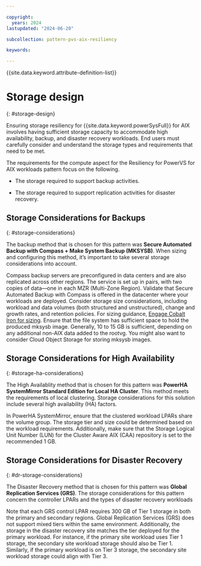 ```yaml
---

copyright:
  years: 2024
lastupdated: "2024-06-20"

subcollection: pattern-pvs-aix-resiliency

keywords:

---
```


{{site.data.keyword.attribute-definition-list}}

# Storage design
{: #storage-design}



Ensuring storage resiliency for {{site.data.keyword.powerSysFull}} for AIX involves having sufficient storage capacity to accommodate high availability, backup, and disaster recovery workloads. End users must carefully consider and understand the storage types and requirements that need to be met.

The requirements for the compute aspect for the Resiliency for PowerVS for AIX workloads pattern focus on the following.

-   The storage required to support backup activities.

-   The storage required to support replication activities for disaster recovery.


## Storage Considerations for Backups
{: #storage-considerations}

The backup method that is chosen for this pattern was **Secure Automated Backup with Compass + Make System Backup (MKSYSB)**. When sizing and configuring this method, it’s important to take several storage considerations into account.

Compass backup servers are preconfigured in data centers and are also replicated across other regions. The service is set up in pairs, with two copies of data—one in each MZR (Multi-Zone Region). Validate that Secure Automated Backup with Compass is offered in the datacenter where your workloads are deployed. Consider storage size considerations, including workload and data volumes (both structured and unstructured), change and growth rates, and retention policies. For sizing guidance, [Engage Cobalt Iron for sizing](https://cloud.ibm.com/catalog/services/secure-automated-backup-with-compass\#about). Ensure that the file system has sufficient space to hold the produced mksysb image. Generally, 10 to 15 GB is sufficient, depending on any additional non-AIX data added to the rootvg. You might also want to consider Cloud Object Storage for storing mksysb images. 

## Storage Considerations for High Availability
{: #storage-ha-considerations}

The High Availablity method that is chosen for this pattern was **PowerHA SystemMirror Standard Edition for Local HA Cluster**. This method meets the requirements of local clustering. Storage considerations for this solution include several high availability (HA) factors.

In PowerHA SystemMirror, ensure that the clustered workload LPARs share the volume group. The storage tier and size could be determined based on the workload requirements. Additionally, make sure that the Storage Logical Unit Number (LUN) for the Cluster Aware AIX (CAA) repository is set to the recommended 1 GB.

## Storage Considerations for Disaster Recovery
{: #dr-storage-considerations}

The Disaster Recovery method that is chosen for this pattern was **Global Replication Services (GRS)**. The storage considerations for this pattern concern the controller LPARs and the types of disaster recovery workloads

Note that each GRS control LPAR requires 300 GB of Tier 1 storage in both the primary and secondary regions. Global Replication Services (GRS) does not support mixed tiers within the same environment. Additionally, the storage in the disaster recovery site matches the tier deployed for the primary workload. For instance, if the primary site workload uses Tier 1 storage, the secondary site workload storage should also be Tier 1. Similarly, if the primary workload is on Tier 3 storage, the secondary site workload storage could align with Tier 3.

